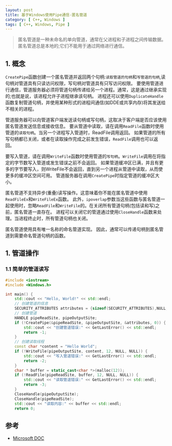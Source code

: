 ```yaml
---
layout: post
title: 基于Windows使用Pipe通信-匿名管道 
category: [ C++, Windows ]
tags: [ C++, Windows, Pipe ]
---
```


> 匿名管道是一种未命名的单向管道，通常在父进程和子进程之间传输数据。匿名管道总是本地的;它们不能用于通过网络进行通信。
> 

## 1. 概念

`CreatePipe`函数创建一个匿名管道并返回两个句柄:`读取管道的句柄`和`写管道的句柄`,读句柄对管道具有只读访问权限，写句柄对管道具有只写访问权限。
要使用管道进行通信，管道服务器必须将管道句柄传递给另一个进程。通常，这是通过继承实现的;也就是说，该进程允许子进程继承该句柄。
进程还可以使用`DuplicateHandle`函数复制管道句柄，并使用某种形式的进程间通信(如DDE或共享内存)将其发送给不相关的进程。

管道服务器可以向管道客户端发送读句柄或写句柄，这取决于客户端是否应该使用匿名管道发送信息或接收信息。
要从管道中读取，请在调用`ReadFile`函数时使用管道的`读取句柄`。当另一个进程写入管道时，ReadFile调用返回。
如果管道的所有写句柄都已关闭，或者在读取操作完成之前发生错误，`ReadFile`调用也可以返回。

要写入管道，请在调用`WriteFile`函数时使用管道的`写句柄`。`WriteFile`调用在将指定的字节数写入管道或发生错误之前不会返回。
如果管道缓冲区已满，并且有更多的字节要写入，则WriteFile不会返回，直到另一个进程从管道中读取，从而使更多的缓冲区空间可用。
管道服务器在调用`CreatePipe`时指定管道的缓冲区大小。 

匿名管道不支持异步(重叠)读写操作。这意味着你不能在匿名管道中使用`ReadFileEx`和`WriteFileEx`函数。
此外，`ipoverlap`参数当这些函数与匿名管道一起使用时，忽略`ReadFile`和`WriteFile`的。在关闭所有管道句柄(包括读和写)之前，匿名管道一直存在。
进程可以关闭它的管道通过使用`CloseHandle`函数来处理。当进程终止时，所有管道句柄也关闭。

匿名管道使用具有唯一名称的命名管道实现。 因此，通常可以传递句柄到匿名管道到需要命名管道句柄的函数。

## 1. 管道操作

### 1.1 简单的管道读写

```c++
#include <iostream>
#include <Windows.h>

int main() {
    std::cout << "Hello, World!" << std::endl;
    // 创建管道的信息
    SECURITY_ATTRIBUTES attributes = {sizeof(SECURITY_ATTRIBUTES),NULL, TRUE};
    // 创建管道
    HANDLE pipeReadSite, pipeOutputSite;
    if (!CreatePipe(&pipeReadSite, &pipeOutputSite, &attributes, 0)) {
        std::cout << "创建管道错误:" << GetLastError() << std::endl;
        return -1;
    }
    // 创建读取线程
    const char *content = "Hello World";
    if (!WriteFile(pipeOutputSite, content, 12, NULL, NULL)) {
        std::cout << "写入管道错误:" << GetLastError() << std::endl;
        return -2;
    }
    char * buffer = static_cast<char *>(malloc(12));
    if (!ReadFile(pipeReadSite, buffer, 12, NULL, NULL)) {
        std::cout << "读取管道错误:" << GetLastError() << std::endl;
        return -3;
    }
    CloseHandle(pipeOutputSite);
    CloseHandle(pipeReadSite);
    std::cout << "读取内容:" << buffer << std::endl;
    return 0;
```



## 参考

- [Microsoft DOC](https://learn.microsoft.com/en-us/windows/win32/ipc/anonymous-pipes)
